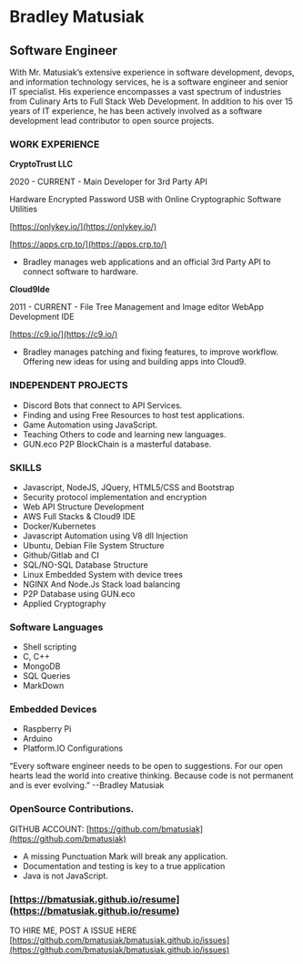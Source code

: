 # Bradley Matusiak
## Software Engineer

With Mr. Matusiak’s extensive experience in software development, devops, and information technology services, he is a software engineer and senior IT specialist. His experience encompasses a vast spectrum of industries from Culinary Arts to Full Stack Web Development. In addition to his over 15 years of IT experience, he has been actively involved as a software development lead contributor to open source projects.

### WORK EXPERIENCE ###
__CryptoTrust LLC__

2020 - CURRENT - Main Developer for 3rd Party API

Hardware Encrypted Password USB with Online Cryptographic Software Utilities 

[https://onlykey.io/](https://onlykey.io/)

[https://apps.crp.to/](https://apps.crp.to/)

* Bradley manages web applications and an official 3rd Party API to connect software to hardware.

__Cloud9Ide__

2011 - CURRENT - File Tree Management and Image editor
WebApp Development IDE

[https://c9.io/](https://c9.io/) 

* Bradley manages patching and fixing features, to improve workflow. Offering new ideas for using and building apps into Cloud9.   

### INDEPENDENT PROJECTS ###

- Discord Bots that connect to API Services. 
- Finding and using Free Resources to host test applications.
- Game Automation using JavaScript.
- Teaching Others to code and learning new languages.
- GUN.eco P2P BlockChain is a masterful database.

### SKILLS ###
- Javascript, NodeJS, JQuery, HTML5/CSS and Bootstrap 
- Security protocol implementation and encryption
- Web API Structure Development
- AWS Full Stacks & Cloud9 IDE
- Docker/Kubernetes
- Javascript Automation using V8 dll Injection
- Ubuntu, Debian File System Structure
- Github/Gitlab and CI
- SQL/NO-SQL Database Structure
- Linux Embedded  System with device trees
- NGINX And Node.Js Stack load balancing
- P2P Database using GUN.eco
- Applied Cryptography


### Software Languages ###
- Shell scripting
- C, C++
- MongoDB
- SQL Queries 
- MarkDown

### Embedded Devices ###
- Raspberry Pi
- Arduino
- Platform.IO Configurations


“Every software engineer needs to be open to suggestions. For our open hearts lead the world into creative thinking. Because code is not permanent and is ever evolving.” 
	--Bradley Matusiak
  
### OpenSource Contributions. ###
GITHUB ACCOUNT:  [https://github.com/bmatusiak](https://github.com/bmatusiak)

- A missing Punctuation Mark will break any application.
- Documentation and testing is key to a true application
- Java is not JavaScript.
### [https://bmatusiak.github.io/resume](https://bmatusiak.github.io/resume)


TO HIRE ME, POST A ISSUE HERE [https://github.com/bmatusiak/bmatusiak.github.io/issues](https://github.com/bmatusiak/bmatusiak.github.io/issues)
